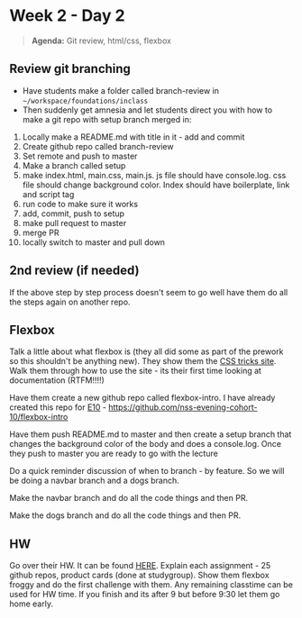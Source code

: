 # Week 2 - Day 2

> **Agenda:** Git review, html/css, flexbox

## Review git branching

* Have students make a folder called branch-review in `~/workspace/foundations/inclass`
* Then suddenly get amnesia and let students direct you with how to make a git repo with setup branch merged in:
1. Locally make a README.md with title in it - add and commit
1. Create github repo called branch-review
1. Set remote and push to master
1. Make a branch called setup
1. make index.html, main.css, main.js.  js file should have console.log. css file should change background color.  Index should have boilerplate, link and script tag
1. run code to make sure it works
1. add, commit, push to setup
1. make pull request to master
1. merge PR
1. locally switch to master and pull down

## 2nd review (if needed)
If the above step by step process doesn't seem to go well have them do all the steps again on another repo.

## Flexbox
Talk a little about what flexbox is (they all did some as part of the prework so this shouldn't be anything new).  They show them the [CSS tricks site](https://css-tricks.com/snippets/css/a-guide-to-flexbox/).  Walk them through how to use the site - its their first time looking at documentation (RTFM!!!!)

Have them create a new github repo called flexbox-intro.  I have already created this repo for [E10](https://github.com/nss-evening-cohort-10/flexbox-intro) - https://github.com/nss-evening-cohort-10/flexbox-intro

Have them push README.md to master and then create a setup branch that changes the background color of the body and does a console.log.  Once they push to master you are ready to go with the lecture

Do a quick reminder discussion of when to branch - by feature.  So we will be doing a navbar branch and a dogs branch.

Make the navbar branch and do all the code things and then PR.

Make the dogs branch and do all the code things and then PR.

## HW
Go over their HW.  It can be found [HERE](https://github.com/nss-evening-cohort-10/e10-homework/blob/master/week02.md).  Explain each assignment - 25 github repos, product cards (done at studygroup).  Show them flexbox froggy and do the first challenge with them.  Any remaining classtime can be used for HW time.  If you finish and its after 9 but before 9:30 let them go home early.